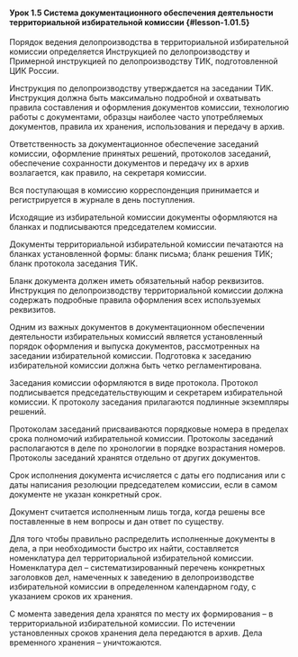 #### Урок 1.5 Система документационного обеспечения деятельности территориальной избирательной комиссии {#lesson-1.01.5}

Порядок ведения делопроизводства в территориальной избирательной комиссии определяется Инструкцией по делопроизводству и Примерной инструкцией по делопроизводству ТИК, подготовленной ЦИК России.

Инструкция по делопроизводству утверждается на заседании ТИК. Инструкция должна быть максимально подробной и охватывать правила составления и оформления документов комиссии, технологию работы с документами, образцы наиболее часто употребляемых документов, правила их хранения, использования и передачу в архив.

Ответственность за документационное обеспечение заседаний комиссии, оформление принятых решений, протоколов заседаний, обеспечение сохранности документов и передачу их в архив возлагается, как правило, на секретаря комиссии.

Вся поступающая в комиссию корреспонденция принимается и регистрируется в журнале в день поступления.

Исходящие из избирательной комиссии документы оформляются на бланках и подписываются председателем комиссии. 

Документы территориальной избирательной комиссии печатаются на бланках установленной формы: бланк письма; бланк решения ТИК; бланк протокола заседания ТИК.

Бланк документа должен иметь обязательный набор реквизитов. Инструкция по делопроизводству территориальной комиссии должна содержать подробные правила оформления всех используемых реквизитов.

Одним из важных документов в документационном обеспечении деятельности избирательных комиссий является установленный порядок оформления и выпуска документов, рассмотренных на заседании избирательной комиссии. Подготовка к заседанию избирательной комиссии должна быть четко регламентирована.

Заседания комиссии оформляются в виде протокола. Протокол подписывается председательствующим и секретарем избирательной комиссии. К протоколу заседания прилагаются подлинные экземпляры решений.

Протоколам заседаний присваиваются порядковые номера в пределах срока полномочий избирательной комиссии. Протоколы заседаний располагаются в деле по хронологии в порядке возрастания номеров. Протоколы заседаний хранятся отдельно от других документов. 

Срок исполнения документа исчисляется с даты его подписания или с даты написания резолюции председателем комиссии, если в самом документе не указан конкретный срок.

Документ считается исполненным лишь тогда, когда решены все поставленные в нем вопросы и дан ответ по существу.

Для того чтобы правильно распределить исполненные документы в дела, а при необходимости быстро их найти, составляется номенклатура дел территориальной избирательной комиссии. Номенклатура дел – систематизированный перечень конкретных заголовков дел, намеченных к заведению в делопроизводстве избирательной комиссии в определенном календарном году, с указанием сроков их хранения. 

С момента заведения дела хранятся по месту их формирования – в территориальной избирательной комиссии. По истечении установленных сроков хранения дела передаются в архив. Дела временного хранения – уничтожаются.


